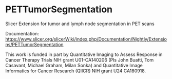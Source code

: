 # PETTumorSegmentation
Slicer Extension for tumor and lymph node segmentation in PET scans

Documentation: https://www.slicer.org/slicerWiki/index.php/Documentation/Nightly/Extensions/PETTumorSegmentation

This work is funded in part by Quantitative Imaging to Assess Response in Cancer Therapy Trials NIH grant U01-CA140206 (PIs John Buatti, Tom Casavant, Michael Graham, Milan Sonka) and Quantitative Image Informatics for Cancer Research (QIICR) NIH grant U24 CA180918.
